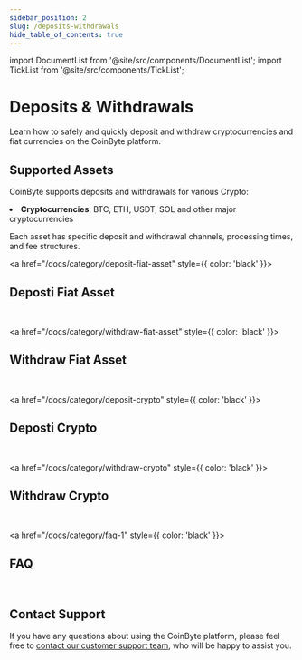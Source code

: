 ```yaml
---
sidebar_position: 2
slug: /deposits-withdrawals
hide_table_of_contents: true
---
```


import DocumentList from '@site/src/components/DocumentList';
import TickList from '@site/src/components/TickList';

# Deposits & Withdrawals

Learn how to safely and quickly deposit and withdraw cryptocurrencies and fiat currencies on the CoinByte platform.

## Supported Assets

CoinByte supports deposits and withdrawals for various Crypto:
<TickList>
<li> <strong>Cryptocurrencies</strong>: BTC, ETH, USDT, SOL and other major cryptocurrencies</li>
</TickList>

Each asset has specific deposit and withdrawal channels, processing times, and fee structures.
<br/>

<a href="/docs/category/deposit-fiat-asset" style={{ color: 'black' }}>
  <h2>Deposti Fiat Asset</h2>
  </a>
<DocumentList category="deposits-withdrawals/deposit-fiat-asset" />
<br/>
  
<a href="/docs/category/withdraw-fiat-asset" style={{ color: 'black' }}>
  <h2>Withdraw Fiat Asset</h2>
    </a>
<DocumentList category="deposits-withdrawals/withdraw-fiat-asset" />
<br/>
  
<a href="/docs/category/deposit-crypto" style={{ color: 'black' }}>
  <h2>Deposti Crypto</h2>
    </a>
<DocumentList category="deposits-withdrawals/deposit-crypto" />
<br/>
  
<a href="/docs/category/withdraw-crypto" style={{ color: 'black' }}>
  <h2>Withdraw Crypto</h2>
    </a>
<DocumentList category="deposits-withdrawals/withdraw-crypto" />
<br/>
  
<a href="/docs/category/faq-1" style={{ color: 'black' }}>
  <h2>FAQ</h2>
    </a>
<DocumentList category="deposits-withdrawals/FAQ" />
<br/>
  
## Contact Support

If you have any questions about using the CoinByte platform, please feel free to [contact our customer support team](mailto:cs@coinbyte.com.au), who will be happy to assist you.
